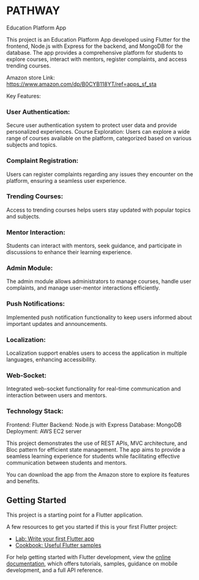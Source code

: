 # PATHWAY


Education Platform App

This project is an Education Platform App developed using Flutter for the frontend, Node.js with Express for the backend, and MongoDB for the database. The app provides a comprehensive platform for students to explore courses, interact with mentors, register complaints, and access trending courses.

Amazon store Link: https://www.amazon.com/dp/B0CYB118YT/ref=apps_sf_sta

Key Features:

### User Authentication:
Secure user authentication system to protect user data and provide personalized experiences.
Course Exploration:
Users can explore a wide range of courses available on the platform, categorized based on various subjects and topics.

### Complaint Registration:
Users can register complaints regarding any issues they encounter on the platform, ensuring a seamless user experience.

### Trending Courses:
Access to trending courses helps users stay updated with popular topics and subjects.

### Mentor Interaction:
Students can interact with mentors, seek guidance, and participate in discussions to enhance their learning experience.

### Admin Module:
The admin module allows administrators to manage courses, handle user complaints, and manage user-mentor interactions efficiently.

### Push Notifications:
Implemented push notification functionality to keep users informed about important updates and announcements.

### Localization:
Localization support enables users to access the application in multiple languages, enhancing accessibility.

### Web-Socket:
 Integrated web-socket functionality for real-time communication and interaction between users and mentors.

### Technology Stack:

Frontend: Flutter
Backend: Node.js with Express
Database: MongoDB
Deployment: AWS EC2 server

This project demonstrates the use of REST APIs, MVC architecture, and Bloc pattern for efficient state management. The app aims to provide a seamless learning experience for students while facilitating effective communication between students and mentors.

You can download the app from the Amazon store to explore its features and benefits.

## Getting Started

This project is a starting point for a Flutter application.

A few resources to get you started if this is your first Flutter project:

- [Lab: Write your first Flutter app](https://docs.flutter.dev/get-started/codelab)
- [Cookbook: Useful Flutter samples](https://docs.flutter.dev/cookbook)

For help getting started with Flutter development, view the
[online documentation](https://docs.flutter.dev/), which offers tutorials,
samples, guidance on mobile development, and a full API reference.
